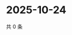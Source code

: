 # 2025-10-24

共 0 条

<!-- BEGIN ZHIHUQUESTIONS -->
<!-- 最后更新时间 Fri Oct 24 2025 22:11:56 GMT+0800 (China Standard Time) -->

<!-- END ZHIHUQUESTIONS -->
